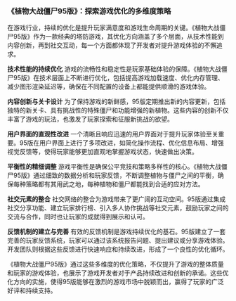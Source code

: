 ### 《植物大战僵尸95版》：探索游戏优化的多维度策略

在游戏行业，持续的优化是提升玩家满意度和游戏生命周期的关键。《植物大战僵尸95版》作为一款经典的塔防游戏，其优化方向涵盖了多个层面，从技术性能到内容创新，再到社交互动，每一个方面都体现了开发者对提升游戏体验的不懈追求。

**技术性能的持续优化**
游戏的流畅性和稳定性是玩家基础体验的保障。《植物大战僵尸95版》在技术层面上不断进行优化，包括提高游戏加载速度、优化内存管理、减少图形渲染延迟等，确保在不同配置的设备上都能提供顺滑的游戏体验。

**内容创新与关卡设计**
为了保持游戏的新鲜感，95版定期推出新的内容更新，包括独特的新关卡、具有挑战性的特殊僵尸和功能增强的新植物。这些内容的创新不仅丰富了游戏的玩法，也激发了玩家探索和征服新挑战的欲望。

**用户界面的直观性改进**
一个清晰且响应迅速的用户界面对于提升玩家体验至关重要。95版在用户界面上进行了多项改进，如简化操作流程、优化信息布局、增强视觉反馈等，使得玩家能够更加直观地掌握游戏状态，快速做出决策。

**平衡性的精细调整**
游戏平衡性是确保公平竞技和策略多样性的核心。《植物大战僵尸95版》通过细致的数据分析和玩家反馈，不断调整植物与僵尸之间的平衡，确保每种策略都有其用武之地，每种植物和僵尸都能找到合适的应对方法。

**社交元素的整合**
社交网络的整合为游戏带来了更广阔的互动空间。95版通过集成社交分享功能、建立玩家排行榜、引入多人协作挑战等社交元素，鼓励玩家之间的交流与合作，同时也让玩家的成就得到展示和认可。

**反馈机制的建立与完善**
有效的反馈机制是游戏持续优化的基石。95版建立了一套完善的玩家反馈系统，玩家可以通过该系统报告问题、提出建议或分享游戏体验。开发团队则根据这些反馈进行快速响应和持续改进，形成了一个良性的优化循环。

《植物大战僵尸95版》通过这些多维度的优化策略，不仅提升了游戏的整体质量和玩家的游戏体验，也展示了游戏开发者对于产品持续改进和创新的承诺。这些优化方向的实施，使得95版能够在激烈的游戏市场中脱颖而出，赢得了玩家的广泛好评和持续支持。